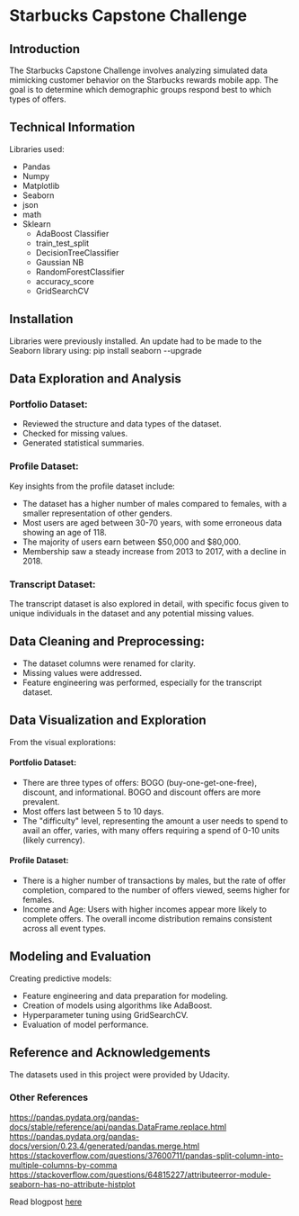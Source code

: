 # Starbucks Capstone Challenge

## Introduction
The Starbucks Capstone Challenge involves analyzing simulated data mimicking customer behavior on the Starbucks rewards mobile app. The goal is to determine which demographic groups respond best to which types of offers.

## Technical Information
Libraries used:
- Pandas
- Numpy
- Matplotlib
- Seaborn
- json
- math
- Sklearn
    - AdaBoost Classifier
    - train_test_split
    - DecisionTreeClassifier
    - Gaussian NB
    - RandomForestClassifier
    - accuracy_score
    - GridSearchCV

## Installation 
Libraries were previously installed. An update had to be made to the Seaborn library using: pip install seaborn --upgrade

## Data Exploration and Analysis
### Portfolio Dataset:
- Reviewed the structure and data types of the dataset.
- Checked for missing values.
- Generated statistical summaries.

### Profile Dataset:
Key insights from the profile dataset include:
- The dataset has a higher number of males compared to females, with a smaller representation of other genders.
- Most users are aged between 30-70 years, with some erroneous data showing an age of 118.
- The majority of users earn between $50,000 and $80,000.
- Membership saw a steady increase from 2013 to 2017, with a decline in 2018.

### Transcript Dataset:
The transcript dataset is also explored in detail, with specific focus given to unique individuals in the dataset and any potential missing values.

## Data Cleaning and Preprocessing:
- The dataset columns were renamed for clarity.
- Missing values were addressed.
- Feature engineering was performed, especially for the transcript dataset.

## Data Visualization and Exploration
From the visual explorations:

#### Portfolio Dataset:
- There are three types of offers: BOGO (buy-one-get-one-free), discount, and informational. BOGO and discount offers are more prevalent.
- Most offers last between 5 to 10 days.
- The "difficulty" level, representing the amount a user needs to spend to avail an offer, varies, with many offers requiring a spend of 0-10 units (likely currency).

#### Profile Dataset:
- There is a higher number of transactions by males, but the rate of offer completion, compared to the number of offers viewed, seems higher for females.
- Income and Age:
Users with higher incomes appear more likely to complete offers.
The overall income distribution remains consistent across all event types.

## Modeling and Evaluation
Creating predictive models:
- Feature engineering and data preparation for modeling.
- Creation of models using algorithms like AdaBoost.
- Hyperparameter tuning using GridSearchCV.
- Evaluation of model performance.

## Reference and Acknowledgements
The datasets used in this project were provided by Udacity.

### Other References
https://pandas.pydata.org/pandas-docs/stable/reference/api/pandas.DataFrame.replace.html
https://pandas.pydata.org/pandas-docs/version/0.23.4/generated/pandas.merge.html
https://stackoverflow.com/questions/37600711/pandas-split-column-into-multiple-columns-by-comma
https://stackoverflow.com/questions/64815227/attributeerror-module-seaborn-has-no-attribute-histplot

Read blogpost [here](https://medium.com/@ifyobi21/an-analysis-of-the-starbucks-mobile-app-rewards-f36f95b0707e)
